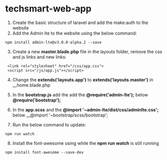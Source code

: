 # techsmart-web-app
1. Create the basic structure of laravel and add the make:auth to the website 
2. Add the Admin lte to the website using the below command:
```
npm install admin-lte@v3.0.0-alpha.2 --save
```
3. Create a new __master.blade.php__ file in the layouts folder, remove the css and js links and new links:

```
 <link rel="stylesheet" href="/css/app.css">
 <script src="/js/app.js"></script>

```
4. Change the __extends('layouts.app')__ to __extends('layouts.master')__ in __home.blade.php

5. In the __bootstrap.js__ add the add the __@require('admin-lte');__ below 
__@require('bootstrap');__ 

6. In the __app.scss__ and the __@import '~admin-lte/dist/css/adminlte.css';__  below 
__@import '~bootstrap/scss/bootstrap';

7. Run the below command to update:
```
npm run watch
```
8.  Install the font-awesome using while the __npm run watch__ is still running
```
npm install font-awesome --save-dev

```

